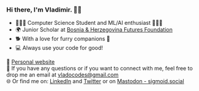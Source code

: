 ###  Hi there, I'm Vladimir. 👋🏻

- 👨🏻‍🎓 Computer Science Student and ML/AI enthusiast 👨🏻‍💻 
- 🌍 Junior Scholar at [Bosnia & Herzegovina Futures Foundation](https://www.bhfuturesfoundation.org/)
- 🐕 With a love for furry companions 🐾
- 💻 Always use your code for good! 

🔗 [Personal website](https://neuralmaticv.github.io/)  
📧 If you have any questions or if you want to connect with me, feel free to drop me an email at vladocodes@gmail.com    
🌐 Or find me on: [LinkedIn](https://www.linkedin.com/in/vladimir-mijic/) and [Twitter](https://twitter.com/neuralmatic) or on [Mastodon - sigmoid.social](https://sigmoid.social/@vlado)
